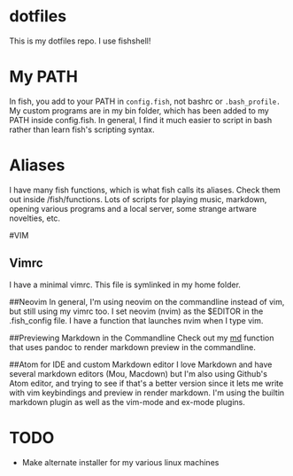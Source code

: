 dotfiles
========

This is my dotfiles repo. I use fishshell!

# My PATH
In fish, you add to your PATH in `config.fish`, not bashrc or `.bash_profile.` My custom programs are in my bin folder, which has been added to my PATH inside config.fish. In general, I find it much easier to script in bash rather than learn fish's scripting syntax.

# Aliases
I have many fish functions, which is what fish calls its aliases. Check them out inside /fish/functions. Lots of scripts for playing music, markdown, opening various programs and a local server, some strange artware novelties, etc.

#VIM

## Vimrc
I have a minimal vimrc. This file is symlinked in my home folder.

##Neovim
In general, I'm using neovim on the commandline instead of vim, but still using my vimrc too. I set neovim (nvim) as the $EDITOR in the .fish_config file. I have a function that launches nvim when I type vim.

##Previewing Markdown in the Commandline
Check out my [md](fish/functions/md.fish) function that uses pandoc to render markdown preview in the commandline. 

##Atom for IDE and custom Markdown editor
I love Markdown and have several markdown editors (Mou, Macdown) but I'm also using Github's Atom editor, and trying to see if that's a better version since it lets me write with vim keybindings and preview in render markdown. I'm using the builtin markdown plugin as well as the vim-mode and ex-mode plugins.

# TODO
* Make alternate installer for my various linux machines
